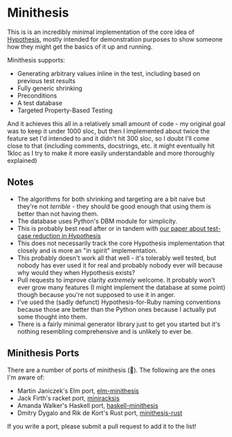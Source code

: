 # Minithesis

This is is an incredibly minimal implementation of the core idea of [Hypothesis](https://github.com/HypothesisWorks/hypothesis),
mostly intended for demonstration purposes to show someone how they might
get the basics of it up and running.

Minithesis supports:

* Generating arbitrary values inline in the test, including based on previous test results
* Fully generic shrinking
* Preconditions
* A test database
* Targeted Property-Based Testing

And it achieves this all in a relatively small amount of code - my original goal was to keep it under 1000 sloc, but then I implemented about twice the feature set I'd intended to and it didn't hit 300 sloc,
so I doubt I'll come close to that (including comments, docstrings, etc. it might eventually hit 1kloc as I try to make it more easily understandable and more thoroughly explained)

## Notes

* The algorithms for both shrinking and targeting are a bit naive but they're not *terrible* - they should be good enough that using them is better than not having them.
* The database uses Python's DBM module for simplicity. 
* This is probably best read after or in tandem with [our paper about test-case reduction in Hypothesis](https://drmaciver.github.io/papers/reduction-via-generation-preview.pdf)
* This does not necessarily track the core Hypothesis implementation that closely and is more an "in spirit" implementation.
* This probably doesn't work all that well - it's tolerably well tested, but nobody has ever used it for real and probably nobody ever will because why would they when Hypothesis exists?
* Pull requests to improve clarity *extremely* welcome. It probably won't ever grow many features (I might implement the database at some point) though because you're not supposed to use it in anger.
* I've used the (sadly defunct) Hypothesis-for-Ruby naming conventions because those are better than the Python ones because I actually put some thought into them.
* There is a fairly minimal generator library just to get you started but it's nothing resembling comprehensive and is unlikely to ever be.


## Minithesis Ports

There are a number of ports of minithesis (:tada:). The following are the ones I'm aware of:

* Martin Janiczek's Elm port, [elm-minithesis](https://github.com/Janiczek/elm-minithesis)
* Jack Firth's racket port, [miniracksis](https://github.com/jackfirth/miniracksis/)
* Amanda Walker's Haskell port, [haskell-minithesis](https://github.com/AnOctopus/haskell-minithesis)
* Dmitry Dygalo and Rik de Kort's Rust port, [minithesis-rust](https://github.com/Rik-de-Kort/minithesis-rust)

If you write a port, please submit a pull request to add it to the list!
